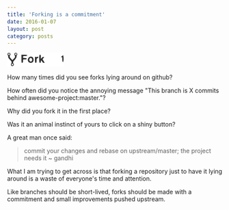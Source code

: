 ```yaml
---
title: 'Forking is a commitment'
date: 2016-01-07
layout: post
category: posts
---
```


![fork git](/assets/images/posts/fork_count.png)

How many times did you see forks lying around on github?

How often did you notice the annoying message "This branch is X commits behind awesome-project:master."?

Why did you fork it in the first place?

Was it an animal instinct of yours to click on a shiny button?

A great man once said:

> commit your changes and rebase on upstream/master; the project needs it ~ gandhi

What I am trying to get across is that forking a repository just to have it lying around is a waste of everyone's time
and attention.

Like branches should be short-lived, forks should be made with a commitment and small improvements pushed upstream.
